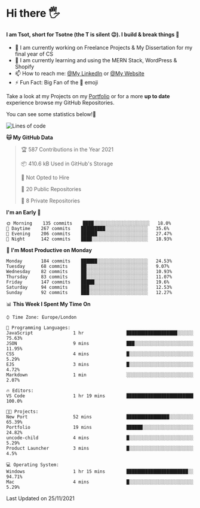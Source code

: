 # Hi there :raised_hand_with_fingers_splayed:
#### I am Tsot, short for Tsotne (the T is silent :wink:). I build & break things :space_invader:
- :telescope: I am currently working on Freelance Projects & My Dissertation for my final year of CS
- :seedling: I am currently learning and using the MERN Stack, WordPress & Shopify
- :mailbox: How to reach me: [@My LinkedIn](https://www.linkedin.com/in/tsotne-gvadzabia/) or [@My Website](https://tsotnegvadzabia.me/contact)
- :zap: Fun Fact: Big Fan of the :space_invader: emoji

Take a look at my Projects on my [Portfolio](https://tsotne.co.uk/) or for a more **up to date** experience browse my GitHub Repositories.

You can see some statistics below!:space_invader:
<!--START_SECTION:waka-->
![Lines of code](https://img.shields.io/badge/From%20Hello%20World%20I%27ve%20Written-3.5%20million%20lines%20of%20code-blue)

**🐱 My GitHub Data** 

> 🏆 587 Contributions in the Year 2021
 > 
> 📦 410.6 kB Used in GitHub's Storage 
 > 
> 🚫 Not Opted to Hire
 > 
> 📜 20 Public Repositories 
 > 
> 🔑 8 Private Repositories  
 > 
**I'm an Early 🐤** 

```text
🌞 Morning    135 commits    ████░░░░░░░░░░░░░░░░░░░░░   18.0% 
🌆 Daytime    267 commits    █████████░░░░░░░░░░░░░░░░   35.6% 
🌃 Evening    206 commits    ██████░░░░░░░░░░░░░░░░░░░   27.47% 
🌙 Night      142 commits    ████░░░░░░░░░░░░░░░░░░░░░   18.93%

```
📅 **I'm Most Productive on Monday** 

```text
Monday       184 commits    ██████░░░░░░░░░░░░░░░░░░░   24.53% 
Tuesday      68 commits     ██░░░░░░░░░░░░░░░░░░░░░░░   9.07% 
Wednesday    82 commits     ██░░░░░░░░░░░░░░░░░░░░░░░   10.93% 
Thursday     83 commits     ██░░░░░░░░░░░░░░░░░░░░░░░   11.07% 
Friday       147 commits    █████░░░░░░░░░░░░░░░░░░░░   19.6% 
Saturday     94 commits     ███░░░░░░░░░░░░░░░░░░░░░░   12.53% 
Sunday       92 commits     ███░░░░░░░░░░░░░░░░░░░░░░   12.27%

```


📊 **This Week I Spent My Time On** 

```text
⌚︎ Time Zone: Europe/London

💬 Programming Languages: 
JavaScript               1 hr                ███████████████████░░░░░░   75.63% 
JSON                     9 mins              ███░░░░░░░░░░░░░░░░░░░░░░   11.95% 
CSS                      4 mins              █░░░░░░░░░░░░░░░░░░░░░░░░   5.29% 
EJS                      3 mins              █░░░░░░░░░░░░░░░░░░░░░░░░   4.72% 
Markdown                 1 min               ░░░░░░░░░░░░░░░░░░░░░░░░░   2.07%

🔥 Editors: 
VS Code                  1 hr 19 mins        █████████████████████████   100.0%

🐱‍💻 Projects: 
New Port                 52 mins             ████████████████░░░░░░░░░   65.39% 
Portfolio                19 mins             ██████░░░░░░░░░░░░░░░░░░░   24.82% 
uncode-child             4 mins              █░░░░░░░░░░░░░░░░░░░░░░░░   5.29% 
Product Launcher         3 mins              █░░░░░░░░░░░░░░░░░░░░░░░░   4.5%

💻 Operating System: 
Windows                  1 hr 15 mins        ███████████████████████░░   94.71% 
Mac                      4 mins              █░░░░░░░░░░░░░░░░░░░░░░░░   5.29%

```


 Last Updated on 25/11/2021
<!--END_SECTION:waka-->
